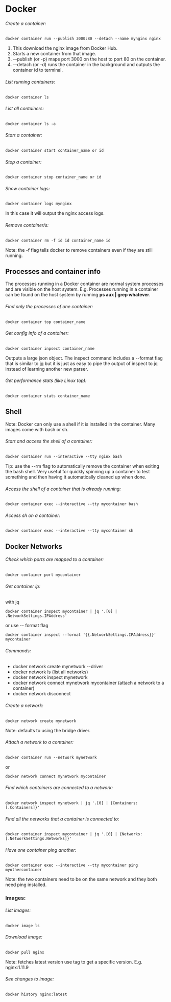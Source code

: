 # Docker

###### Create a container:
```
docker container run --publish 3000:80 --detach --name mynginx nginx
```
1. This download the nginx image from Docker Hub. 
2. Starts a new container from that image.
3. --publish (or -p) maps port 3000 on the host to port 80 on the container.
4. --detach (or -d) runs the container in the background and outputs the container id to terminal.

###### List running containers:
```
docker container ls
```

###### List all containers:
```
docker container ls -a
```

###### Start a container:
```
docker container start container_name or id
```

###### Stop a container:
```
docker container stop container_name or id
```

###### Show container logs:
```
docker container logs mynginx
```
In this case it will output the nginx access logs.

###### Remove container/s:
```
docker container rm -f id id container_name id
```
Note: the -f flag tells docker to remove containers even if they are still running.

## Processes and container info

The processes running in a Docker container are normal system processes and are visible on the host system.
E.g. Processes running in a container can be found on the host system by running **ps aux | grep whatever**.

###### Find only the processes of one container:
```
docker container top container_name
```

###### Get config info of a container:
```
docker container inpsect container_name
```
Outputs a large json object. The inspect command includes a --format flag that is similar to [jq](https://stedolan.github.io/jq/) but it is just as easy to pipe the output of inspect to jq instead of learning another new parser.

###### Get performance stats (like Linux top):
```
docker container stats container_name
```

## Shell

Note: Docker can only use a shell if it is installed in the container.
Many images come with bash or sh.

###### Start and access the shell of a container:
```
docker container run --interactive --tty nginx bash
```
Tip: use the --rm flag to automatically remove the container when exiting the bash shell.
Very useful for quickly spinning up a container to test something and then having it automatically cleaned up when done.

###### Access the shell of a container that is already running:
```
docker container exec --interactive --tty mycontainer bash
```

###### Access sh on a container:
```
docker container exec --interactive --tty mycontainer sh
```

## Docker Networks

###### Check which ports are mapped to a container:
```
docker container port mycontainer
```

###### Get container ip:

with jq
```
docker container inspect mycontainer | jq '.[0] | .NetworkSettings.IPAddress'
```
or use -- format flag
```
docker container inspect --format '{{.NetworkSettings.IPAddress}}' mycontainer
```

###### Commands:

* docker network create mynetwork --driver
* docker network ls (list all networks)
* docker network inspect mynetwork
* docker network connect mynetwork mycontainer (attach a network to a container)
* docker network disconnect

###### Create a network:
```
docker network create mynetwork
```
Note: defaults to using the bridge driver.

###### Attach a network to a container:
```
docker container run --network mynetwork
```
or 
```
docker network connect mynetwork mycontainer
```

###### Find which containers are connected to a network:
```
docker network inspect mynetwork | jq '.[0] | {Containers: [.Containers]}'
```

###### Find all the networks that a container is connected to:
```
docker container inspect mycontainer | jq '.[0] | {Networks: [.NetworkSettings.Networks]}'
```

###### Have one container ping another:
```
docker container exec --interactive --tty mycontainer ping myothercontainer
```
Note: the two containers need to be on the same network and they both need ping installed.

### Images:

###### List images:
```
docker image ls
```

###### Download image:
```
docker pull nginx 
```
Note: fetches latest version use tag to get a specific version. E.g. nginx:1.11.9

###### See changes to image:
```
docker history nginx:latest
```


















